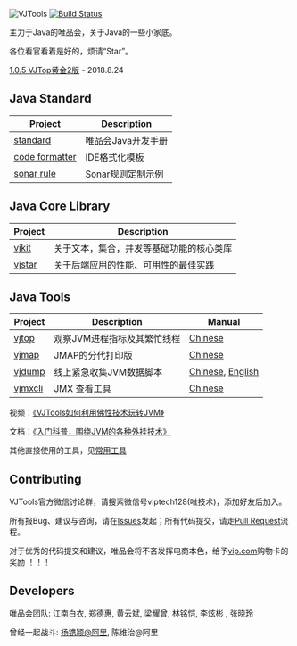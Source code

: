 ![VJTools](/docs/images/logo.jpg) [![Build Status](https://travis-ci.org/vipshop/vjtools.svg?branch=master)](https://travis-ci.org/vipshop/vjtools) 


主力于Java的唯品会，关于Java的一些小家底。 

各位看官看着是好的，烦请“Star”。

[1.0.5 VJTop黄金2版](https://github.com/vipshop/vjtools/releases/tag/v.1.0.5) - 2018.8.24

## Java Standard

| Project | Description |
| -------- | -------- |
| [standard](https://vipshop.github.io/vjtools/#/standard/) | 唯品会Java开发手册 |
| [code formatter](/standard/formatter) | IDE格式化模板 |
| [sonar rule](/standard/sonar-vj) | Sonar规则定制示例 |


## Java Core Library

| Project | Description |
| -------- | -------- |
| [vjkit](/vjkit) | 关于文本，集合，并发等基础功能的核心类库 |
| [vjstar](/vjstar) | 关于后端应用的性能、可用性的最佳实践 |


## Java Tools

| Project | Description | Manual |
| -------- | -------- | -------- |
| [vjtop](/vjtop)  | 观察JVM进程指标及其繁忙线程 | [Chinese](/vjtop/README.md)|
| [vjmap](/vjmap)  | JMAP的分代打印版 |[Chinese](/vjmap/README.md)|
| [vjdump](/vjdump)  | 线上紧急收集JVM数据脚本 | [Chinese](/vjdump/README.md), [English](/vjdump/README_EN.md)|
| [vjmxcli](/vjmxcli)  | JMX 查看工具 | [Chinese](/vjmxcli/README.md)|

视频：[《VJTools如何利用佛性技术玩转JVM》](http://kai.vkaijiang.com/product/course?courseID=120897)

文档：[《入门科普，围绕JVM的各种外挂技术》](https://mp.weixin.qq.com/s/cwU2rLOuwock048rKBz3ew)

其他直接使用的工具，见[常用工具](docs/other/othertools.md)


## Contributing

VJTools官方微信讨论群，请搜索微信号viptech128(唯技术)，添加好友后加入。

所有报Bug、建议与咨询，请在[Issues](https://github.com/vipshop/vjtools/issues)发起；所有代码提交，请走[Pull Request](https://github.com/vipshop/vjtools/pulls)流程。

对于优秀的代码提交和建议，唯品会将不吝发挥电商本色，给予[vip.com](https://www.vip.com)购物卡的奖励 ！！！


## Developers

唯品会团队: [江南白衣](http://calvin1978.blogcn.com), [郑德惠](https://github.com/zhengdehui), [黄云斌](https://github.com/huangyunbin), [梁耀曾](https://github.com/AJ-Liang), [林铭恺](https://github.com/acxlam), [李炫彬](https://github.com/lixuanbin) , [张晓玲](https://github.com/hjzhangxiaoling)

曾经一起战斗: [杨镌颖@阿里](https://github.com/yangjuanying), 陈维治@阿里
